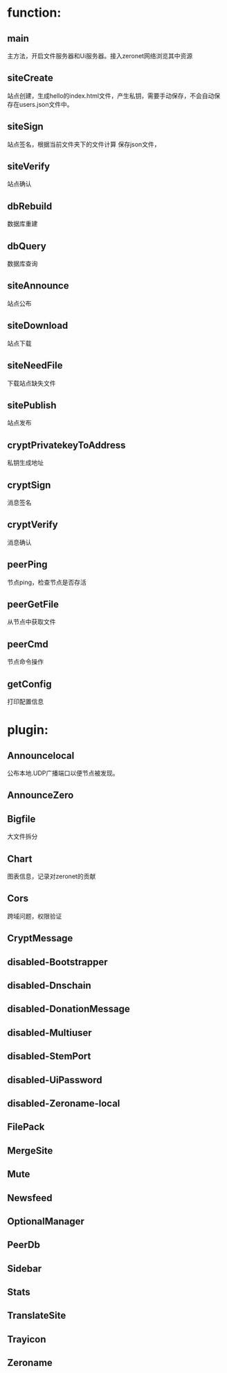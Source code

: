 # function:
## main
主方法，开启文件服务器和Ui服务器。接入zeronet网络浏览其中资源

## siteCreate
站点创建，生成hello的index.html文件，产生私钥，需要手动保存，不会自动保存在users.json文件中。

## siteSign
站点签名，根据当前文件夹下的文件计算  保存json文件，

## siteVerify
站点确认

## dbRebuild
数据库重建

## dbQuery
数据库查询

## siteAnnounce
站点公布

## siteDownload
站点下载

## siteNeedFile
下载站点缺失文件

## sitePublish
站点发布

## cryptPrivatekeyToAddress
私钥生成地址

## cryptSign
消息签名

## cryptVerify
消息确认

## peerPing
节点ping，检查节点是否存活

## peerGetFile
从节点中获取文件

## peerCmd
节点命令操作

## getConfig
打印配置信息

# plugin:
## Announcelocal
公布本地.UDP广播端口以便节点被发现。				
## AnnounceZero

## Bigfile
大文件拆分
## Chart
图表信息，记录对zeronet的贡献
## Cors
跨域问题，权限验证
## CryptMessage

## disabled-Bootstrapper

## disabled-Dnschain

## disabled-DonationMessage

## disabled-Multiuser

## disabled-StemPort

## disabled-UiPassword

## disabled-Zeroname-local

## FilePack

## MergeSite

## Mute

## Newsfeed

## OptionalManager

## PeerDb

## Sidebar

## Stats

## TranslateSite

## Trayicon

## Zeroname

